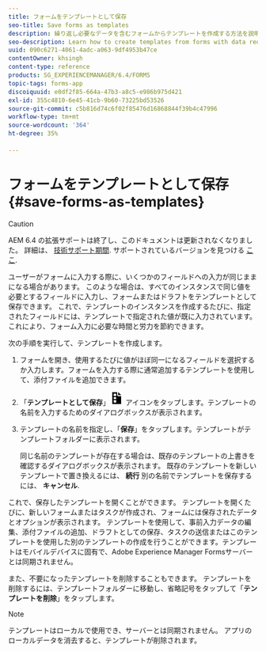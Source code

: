 ```yaml
---
title: フォームをテンプレートとして保存
seo-title: Save forms as templates
description: 繰り返し必要なデータを含むフォームからテンプレートを作成する方法を説明します。
seo-description: Learn how to create templates from forms with data required repeatedly.
uuid: 090c6271-4061-4adc-a063-9df4953b47ce
contentOwner: khsingh
content-type: reference
products: SG_EXPERIENCEMANAGER/6.4/FORMS
topic-tags: forms-app
discoiquuid: e0df2f85-664a-47b3-a8c5-e986b975d421
exl-id: 355c4810-6e45-41cb-9b60-73225bd53526
source-git-commit: c5b816d74c6f02f85476d16868844f39b4c47996
workflow-type: tm+mt
source-wordcount: '364'
ht-degree: 35%

---
```


# フォームをテンプレートとして保存 {#save-forms-as-templates}

>[!CAUTION]
>
>AEM 6.4 の拡張サポートは終了し、このドキュメントは更新されなくなりました。 詳細は、 [技術サポート期間](https://helpx.adobe.com/jp/support/programs/eol-matrix.html). サポートされているバージョンを見つける [ここ](https://experienceleague.adobe.com/docs/?lang=ja).

ユーザーがフォームに入力する際に、いくつかのフィールドへの入力が同じままになる場合があります。 このような場合は、すべてのインスタンスで同じ値を必要とするフィールドに入力し、フォームまたはドラフトをテンプレートとして保存できます。 これで、テンプレートのインスタンスを作成するたびに、指定されたフィールドには、テンプレートで指定された値が既に入力されています。 これにより、フォーム入力に必要な時間と労力を節約できます。

次の手順を実行して、テンプレートを作成します。

1. フォームを開き、使用するたびに値がほぼ同一になるフィールドを選択するか入力します。フォームを入力する際に通常追加するテンプレートを使用して、添付ファイルを追加できます。
1. 「**テンプレートとして保存**」![save_as_template](assets/save_as_template.png) アイコンをタップします。テンプレートの名前を入力するためのダイアログボックスが表示されます。
1. テンプレートの名前を指定し、「**保存**」をタップします。テンプレートがテンプレートフォルダーに表示されます。

   同じ名前のテンプレートが存在する場合は、既存のテンプレートの上書きを確認するダイアログボックスが表示されます。 既存のテンプレートを新しいテンプレートで置き換えるには、 **続行** 別の名前でテンプレートを保存するには、 **キャンセル**.

これで、保存したテンプレートを開くことができます。 テンプレートを開くたびに、新しいフォームまたはタスクが作成され、フォームには保存されたデータとオプションが表示されます。 テンプレートを使用して、事前入力データの編集、添付ファイルの追加、ドラフトとしての保存、タスクの送信またはこのテンプレートを使用した別のテンプレートの作成を行うことができます。テンプレートはモバイルデバイスに固有で、Adobe Experience Manager Formsサーバーとは同期されません。

また、不要になったテンプレートを削除することもできます。 テンプレートを削除するには、テンプレートフォルダーに移動し、省略記号をタップして「**テンプレートを削除**」をタップします。

>[!NOTE]
>
>テンプレートはローカルで使用でき、サーバーとは同期されません。 アプリのローカルデータを消去すると、テンプレートが削除されます。
